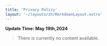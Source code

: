 ```yaml
---
title: 'Privacy Policy'
layout: '~/layouts/zh/MarkdownLayout.astro'
---
```


__Update Time: May 19th,2024__

> There is currently no content available.